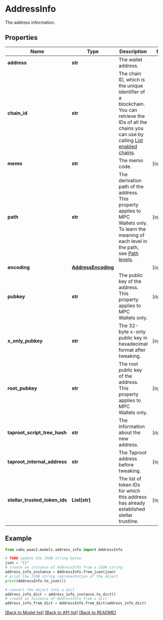 # AddressInfo

The address information.

## Properties

Name | Type | Description | Notes
------------ | ------------- | ------------- | -------------
**address** | **str** | The wallet address. | 
**chain_id** | **str** | The chain ID, which is the unique identifier of a blockchain. You can retrieve the IDs of all the chains you can use by calling [List enabled chains](https://www.cobo.com/developers/v2/api-references/wallets/list-enabled-chains). | 
**memo** | **str** | The memo code. | [optional] 
**path** | **str** | The derivation path of the address. This property applies to MPC Wallets only. To learn the meaning of each level in the path, see [Path levels](https://github.com/bitcoin/bips/blob/master/bip-0044.mediawiki#path-levels). | [optional] 
**encoding** | [**AddressEncoding**](AddressEncoding.md) |  | [optional] 
**pubkey** | **str** | The public key of the address. This property applies to MPC Wallets only. | [optional] 
**x_only_pubkey** | **str** | The 32-byte x-only public key in hexadecimal format after tweaking. | [optional] 
**root_pubkey** | **str** | The root public key of the address. This property applies to MPC Wallets only. | [optional] 
**taproot_script_tree_hash** | **str** | The information about the new address. | [optional] 
**taproot_internal_address** | **str** | The Taproot address before tweaking. | [optional] 
**stellar_trusted_token_ids** | **List[str]** | The list of token IDs for which this address has already established stellar trustline. | [optional] 

## Example

```python
from cobo_waas2.models.address_info import AddressInfo

# TODO update the JSON string below
json = "{}"
# create an instance of AddressInfo from a JSON string
address_info_instance = AddressInfo.from_json(json)
# print the JSON string representation of the object
print(AddressInfo.to_json())

# convert the object into a dict
address_info_dict = address_info_instance.to_dict()
# create an instance of AddressInfo from a dict
address_info_from_dict = AddressInfo.from_dict(address_info_dict)
```
[[Back to Model list]](../README.md#documentation-for-models) [[Back to API list]](../README.md#documentation-for-api-endpoints) [[Back to README]](../README.md)


